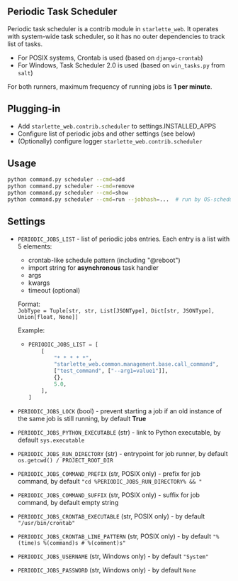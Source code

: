 ## Periodic Task Scheduler

Periodic task scheduler is a contrib module in `starlette_web`. 
It operates with system-wide task scheduler, so it has no outer dependencies to track list of tasks.

- For POSIX systems, Crontab is used (based on `django-crontab`)
- For Windows, Task Scheduler 2.0 is used (based on `win_tasks.py` from `salt`)

For both runners, maximum frequency of running jobs is **1 per minute**.

## Plugging-in

- Add `starlette_web.contrib.scheduler` to settings.INSTALLED_APPS
- Configure list of periodic jobs and other settings (see below)
- (Optionally) configure logger `starlette_web.contrib.scheduler`

## Usage

```bash
python command.py scheduler --cmd=add
python command.py scheduler --cmd=remove
python command.py scheduler --cmd=show
python command.py scheduler --cmd=run --jobhash=...  # run by OS-scheduler
```

## Settings

- `PERIODIC_JOBS_LIST` - list of periodic jobs entries. Each entry is a list with 5 elements:
  - crontab-like schedule pattern (including "@reboot")
  - import string for **asynchronous** task handler
  - args
  - kwargs
  - timeout (optional)  

  Format:  
    `JobType = Tuple[str, str, List[JSONType], Dict[str, JSONType], Union[float, None]]`
    
  Example:
  - ```python
    PERIODIC_JOBS_LIST = [
        [  
            "* * * * *", 
            "starlette_web.common.management.base.call_command", 
            ["test_command", ["--arg1=value1"]], 
            {}, 
            5.0,
        ],
    ]
    ```

- `PERIODIC_JOBS_LOCK` (bool) - prevent starting a job if an old instance of the same job is still running,
  by default **True**
- `PERIODIC_JOBS_PYTHON_EXECUTABLE` (str) - link to Python executable, by default `sys.executable`
- `PERIODIC_JOBS_RUN_DIRECTORY` (str) - entrypoint for job runner, by default `os.getcwd() / PROJECT_ROOT_DIR`
- `PERIODIC_JOBS_COMMAND_PREFIX` (str, POSIX only) - prefix for job command, 
  by default `"cd %PERIODIC_JOBS_RUN_DIRECTORY% && "`
- `PERIODIC_JOBS_COMMAND_SUFFIX` (str, POSIX only) - suffix for job command, by default empty string
- `PERIODIC_JOBS_CRONTAB_EXECUTABLE` (str, POSIX only) - by default `"/usr/bin/crontab"`
- `PERIODIC_JOBS_CRONTAB_LINE_PATTERN` (str, POSIX only) - by default `"%(time)s %(command)s # %(comment)s"`
- `PERIODIC_JOBS_USERNAME` (str, Windows only) - by default `"System"`
- `PERIODIC_JOBS_PASSWORD` (str, Windows only) - by default `None`
